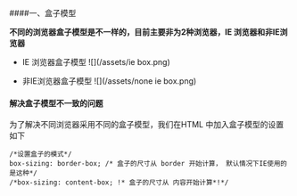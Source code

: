 

####一、盒子模型 

**不同的浏览器盒子模型是不一样的，目前主要非为2种浏览器，IE 浏览器和非IE浏览器**

- IE 浏览器盒子模型
![](/assets/ie box.png)


- 非IE浏览器盒子模型
![](/assets/none ie box.png)




#### 解决盒子模型不一致的问题
为了解决不同浏览器采用不同的盒子模型，我们在HTML 中加入盒子模型的设置如下

```objc
/*设置盒子的模式*/
box-sizing: border-box; /* 盒子的尺寸从 border 开始计算， 默认情况下IE使用的是这种*/
/*box-sizing: content-box; !* 盒子的尺寸从 内容开始计算*!*/
```







